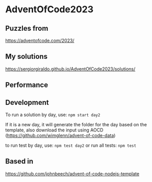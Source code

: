 # AdventOfCode2023

## Puzzles from 

https://adventofcode.com/2023/

## My solutions

https://sergiorgiraldo.github.io/AdventOfCode2023/solutions/

## Performance

<!--- advent_readme_stars table --->

## Development

To run a solution by day, use:
`npm start day2`

If it is a new day, it will generate the folder for the day based on the template, also download the input using AOCD (https://github.com/wimglenn/advent-of-code-data)

to run test by day, use:
`npm test day2`
or run all tests:
`npm test`

## Based in 

https://github.com/johnbeech/advent-of-code-nodejs-template
